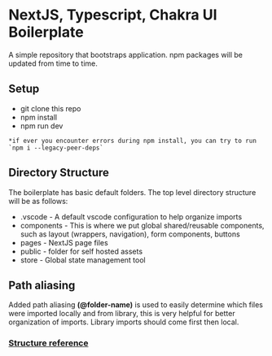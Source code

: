 # NextJS, Typescript, Chakra UI Boilerplate

A simple repository that bootstraps application. npm packages will be updated from time to time.

## Setup

- git clone this repo
- npm install
- npm run dev

```
*if ever you encounter errors during npm install, you can try to run `npm i --legacy-peer-deps`
```

## Directory Structure

The boilerplate has basic default folders. The top level directory structure will be as follows:

- .vscode - A default vscode configuration to help organize imports
- components - This is where we put global shared/reusable components, such as layout (wrappers, navigation), form components, buttons
- pages - NextJS page files
- public - folder for self hosted assets
- store - Global state management tool

## Path aliasing

Added path aliasing **(@folder-name)** is used to easily determine which files were imported locally and from library, this is very helpful for better organization of imports. Library imports should come first then local.

### [Structure reference](https://www.taniarascia.com/react-architecture-directory-structure)
